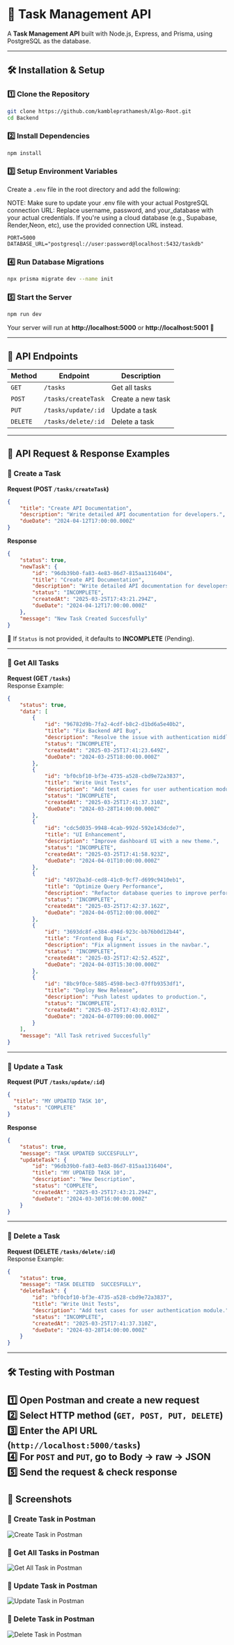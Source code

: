 
# 🚀 Task Management API

A **Task Management API** built with Node.js, Express, and Prisma, using PostgreSQL as the database.

---

## 🛠 Installation & Setup

### **1️⃣ Clone the Repository**
```sh
git clone https://github.com/kambleprathamesh/Algo-Root.git
cd Backend
```

### **2️⃣ Install Dependencies**
```sh
npm install
```

### **3️⃣ Setup Environment Variables**
Create a `.env` file in the root directory and add the following:

NOTE: Make sure to update your .env file with your actual PostgreSQL connection URL:
Replace username, password, and your_database with your actual credentials.
If you're using a cloud database (e.g., Supabase, Render,Neon, etc), use the provided connection URL instead.
```env
PORT=5000
DATABASE_URL="postgresql://user:password@localhost:5432/taskdb"

```

### **4️⃣ Run Database Migrations**
```sh
npx prisma migrate dev --name init
```

### **5️⃣ Start the Server**
```sh
npm run dev
```
Your server will run at **http://localhost:5000** or **http://localhost:5001** 🚀

---

## 📌 API Endpoints

| Method   | Endpoint             | Description            |
|----------|----------------------|----------------------- |
| `GET`    | `/tasks`             | Get all tasks          |
| `POST`   | `/tasks/createTask`  | Create a new task      |
| `PUT`    | `/tasks/update/:id`  | Update a task          |
| `DELETE` | `/tasks/delete/:id`  | Delete a task          |

---

## 📩 API Request & Response Examples  

### **🔹 Create a Task**
**Request (POST `/tasks/createTask`)**
```json
{
    "title": "Create API Documentation",
    "description": "Write detailed API documentation for developers.",
    "dueDate": "2024-04-12T17:00:00.000Z"
}
```
**Response**
```json
{
    "status": true,
    "newTask": {
        "id": "96db39b0-fa83-4e83-86d7-815aa1316404",
        "title": "Create API Documentation",
        "description": "Write detailed API documentation for developers.",
        "status": "INCOMPLETE",
        "createdAt": "2025-03-25T17:43:21.294Z",
        "dueDate": "2024-04-12T17:00:00.000Z"
    },
    "message": "New Task Created Succesfully"
}
```
🔹 If `Status` is not provided, it defaults to **INCOMPLETE** (Pending).  

---

### **🔹 Get All Tasks**
**Request (GET `/tasks`)**  
Response Example:
```json
{
    "status": true,
    "data": [
        {
            "id": "96782d9b-7fa2-4cdf-b8c2-d1bd6a5e40b2",
            "title": "Fix Backend API Bug",
            "description": "Resolve the issue with authentication middleware.",
            "status": "INCOMPLETE",
            "createdAt": "2025-03-25T17:41:23.649Z",
            "dueDate": "2024-03-25T18:00:00.000Z"
        },
        {
            "id": "bf0cbf10-bf3e-4735-a528-cbd9e72a3837",
            "title": "Write Unit Tests",
            "description": "Add test cases for user authentication module.",
            "status": "INCOMPLETE",
            "createdAt": "2025-03-25T17:41:37.310Z",
            "dueDate": "2024-03-28T14:00:00.000Z"
        },
        {
            "id": "cdc5d035-9948-4cab-992d-592e143dcde7",
            "title": "UI Enhancement",
            "description": "Improve dashboard UI with a new theme.",
            "status": "INCOMPLETE",
            "createdAt": "2025-03-25T17:41:58.923Z",
            "dueDate": "2024-04-01T10:00:00.000Z"
        },
        {
            "id": "4972ba3d-ced8-41c0-9cf7-d699c9410eb1",
            "title": "Optimize Query Performance",
            "description": "Refactor database queries to improve performance.",
            "status": "INCOMPLETE",
            "createdAt": "2025-03-25T17:42:37.162Z",
            "dueDate": "2024-04-05T12:00:00.000Z"
        },
        {
            "id": "3693dc8f-e384-494d-923c-bb76b0d12b44",
            "title": "Frontend Bug Fix",
            "description": "Fix alignment issues in the navbar.",
            "status": "INCOMPLETE",
            "createdAt": "2025-03-25T17:42:52.452Z",
            "dueDate": "2024-04-03T15:30:00.000Z"
        },
        {
            "id": "8bc9f0ce-5885-4598-bec3-07ffb9353df1",
            "title": "Deploy New Release",
            "description": "Push latest updates to production.",
            "status": "INCOMPLETE",
            "createdAt": "2025-03-25T17:43:02.031Z",
            "dueDate": "2024-04-07T09:00:00.000Z"
        }
    ],
    "message": "All Task retrived Succesfully"
}
```

---

### **🔹 Update a Task**
**Request (PUT `/tasks/update/:id`)**
```json
{
  "title": "MY UPDATED TASK 10",
  "status": "COMPLETE"
}
```
**Response**
```json
{
    "status": true,
    "message": "TASK UPDATED SUCCESFULLY",
    "updateTask": {
        "id": "96db39b0-fa83-4e83-86d7-815aa1316404",
        "title": "MY UPDATED TASK 10",
        "description": "New Description",
        "status": "COMPLETE",
        "createdAt": "2025-03-25T17:43:21.294Z",
        "dueDate": "2024-03-30T16:00:00.000Z"
    }
}
```

---

### **🔹 Delete a Task**
**Request (DELETE `/tasks/delete/:id`)**  
Response Example:
```json
{
    "status": true,
    "message": "TASK DELETED  SUCCESFULLY",
    "deleteTask": {
        "id": "bf0cbf10-bf3e-4735-a528-cbd9e72a3837",
        "title": "Write Unit Tests",
        "description": "Add test cases for user authentication module.",
        "status": "INCOMPLETE",
        "createdAt": "2025-03-25T17:41:37.310Z",
        "dueDate": "2024-03-28T14:00:00.000Z"
    }
}
```

---
## 🛠 Testing with Postman

1️⃣ **Open Postman** and create a new request  
2️⃣ **Select HTTP method** (`GET, POST, PUT, DELETE`)  
3️⃣ **Enter the API URL** (`http://localhost:5000/tasks`)  
4️⃣ **For `POST` and `PUT`**, go to **Body → raw → JSON**  
5️⃣ **Send the request & check response**  
---

## 📸 Screenshots

### 🔹 Create Task in Postman
![Create Task in Postman](Backend/Screenshots/createTask.png)

### 🔹 Get All Tasks in Postman
![Get All Task in Postman](Backend/Screenshots/getAllTask.png)


### 🔹 Update Task in Postman
![Update Task in Postman](Backend/Screenshots/updateTask.png)

### 🔹 Delete Task in Postman
![Delete Task in Postman](Backend/Screenshots/deleteTask.png)

